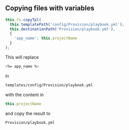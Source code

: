 ## Copying files with variables

```javascript
this.fs.copyTpl(
  this.templatePath('config/Provision/playbook.yml'),
  this.destinationPath('Provision/playbook.yml'),
  {
    'app_name': this.projectName
  }
);
```

This will replace
```bash
<%= app_name %>
```
in
```bash
templates/config/Provision/playbook.yml
```
with the content in
```javascript
this.projectName
```
and copy the result to
```bash
Provision/playbook.yml
```
